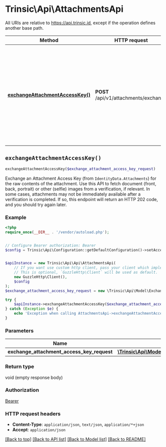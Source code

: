 # Trinsic\Api\AttachmentsApi

All URIs are relative to https://api.trinsic.id, except if the operation defines another base path.

| Method | HTTP request | Description |
| ------------- | ------------- | ------------- |
| [**exchangeAttachmentAccessKey()**](AttachmentsApi.md#exchangeAttachmentAccessKey) | **POST** /api/v1/attachments/exchange | Exchange an Attachment Access Key (from &#x60;IdentityData.Attachments&#x60;) for the raw contents of the attachment.                Use this API to fetch document (front, back, portrait) or other (selfie) images from a verification, if relevant.                In some cases, attachments may not be immediately available after a verification is completed. If so, this endpoint will return an HTTP 202 code, and you should try again later. |


## `exchangeAttachmentAccessKey()`

```php
exchangeAttachmentAccessKey($exchange_attachment_access_key_request)
```

Exchange an Attachment Access Key (from `IdentityData.Attachments`) for the raw contents of the attachment.                Use this API to fetch document (front, back, portrait) or other (selfie) images from a verification, if relevant.                In some cases, attachments may not be immediately available after a verification is completed. If so, this endpoint will return an HTTP 202 code, and you should try again later.

### Example

```php
<?php
require_once(__DIR__ . '/vendor/autoload.php');


// Configure Bearer authorization: Bearer
$config = Trinsic\Api\Configuration::getDefaultConfiguration()->setAccessToken('YOUR_ACCESS_TOKEN');


$apiInstance = new Trinsic\Api\Api\AttachmentsApi(
    // If you want use custom http client, pass your client which implements `GuzzleHttp\ClientInterface`.
    // This is optional, `GuzzleHttp\Client` will be used as default.
    new GuzzleHttp\Client(),
    $config
);
$exchange_attachment_access_key_request = new \Trinsic\Api\Model\ExchangeAttachmentAccessKeyRequest(); // \Trinsic\Api\Model\ExchangeAttachmentAccessKeyRequest

try {
    $apiInstance->exchangeAttachmentAccessKey($exchange_attachment_access_key_request);
} catch (Exception $e) {
    echo 'Exception when calling AttachmentsApi->exchangeAttachmentAccessKey: ', $e->getMessage(), PHP_EOL;
}
```

### Parameters

| Name | Type | Description  | Notes |
| ------------- | ------------- | ------------- | ------------- |
| **exchange_attachment_access_key_request** | [**\Trinsic\Api\Model\ExchangeAttachmentAccessKeyRequest**](../Model/ExchangeAttachmentAccessKeyRequest.md)|  | [optional] |

### Return type

void (empty response body)

### Authorization

[Bearer](../../README.md#Bearer)

### HTTP request headers

- **Content-Type**: `application/json`, `text/json`, `application/*+json`
- **Accept**: `application/json`

[[Back to top]](#) [[Back to API list]](../../README.md#endpoints)
[[Back to Model list]](../../README.md#models)
[[Back to README]](../../README.md)
